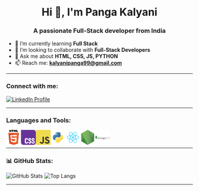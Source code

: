 <h1 align="center">Hi 👋, I'm Panga Kalyani </h1>
<h3 align="center">A passionate Full-Stack developer from India</h3>

- 🌱 I’m currently learning **Full Stack**
- 🤝 I’m looking to collaborate with **Full-Stack Developers**
- 💬 Ask me about **HTML, CSS, JS, PYTHON**
- 📫 Reach me: **kalyanipanga99@gmail.com**

---

### Connect with me:
<p align="left">
<a href="https://www.linkedin.com/in/kalyani-panga-687626255/" target="_self">
  <img src="https://img.icons8.com/color/48/000000/linkedin.png" alt="LinkedIn Profile"/>
</a>

---

### Languages and Tools:
<img align="left" alt="HTML5" width="40px" src="https://raw.githubusercontent.com/github/explore/master/topics/html/html.png" />
<img align="left" alt="CSS3" width="40px" src="https://raw.githubusercontent.com/github/explore/master/topics/css/css.png" />
<img align="left" alt="JavaScript" width="40px" src="https://raw.githubusercontent.com/github/explore/master/topics/javascript/javascript.png" />
<img align="left" alt="Python" width="40px" src="https://raw.githubusercontent.com/github/explore/master/topics/python/python.png" />
<img align="left" alt="React" width="40px" src="https://raw.githubusercontent.com/github/explore/master/topics/react/react.png" />
<img align="left" alt="Node.js" width="40px" src="https://raw.githubusercontent.com/github/explore/master/topics/nodejs/nodejs.png" />
<img align="left" alt="MongoDB" width="40px" src="https://raw.githubusercontent.com/github/explore/master/topics/mongodb/mongodb.png" />
<br/><br/>

---

### 📊 GitHub Stats:

![GitHub Stats](https://github-readme-stats.vercel.app/api?username=kalyani2327&show_icons=true&theme=radical)
![Top Langs](https://github-readme-stats.vercel.app/api/top-langs/?username=kalyani2327&layout=compact&theme=radical)

---


